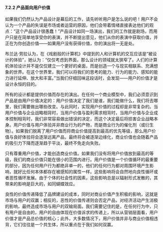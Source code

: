 #### 7.2.2 产品面向用户价值

如果我们仍然认为产品设计是幕后的工作，请先听听用户是怎么说的吧！用户不会认为一个产品的失误是市场或者运营的原因，他们会带着情绪直接表达他们的观点：“这个产品设计很愚蠢！”产品设计如同一场演出，我们的工作就是剧场，而用户只是在简单地享受你的表演，并不断提出意见，他们从你的表演中获取价值，并正在为你创造价值——如果用户没有获得价值，你的演出将一无是处。

布兰达·劳拉认为，在《戏剧般的计算机》中提到的人和计算机的交互应该是“被设计的体验”，她认为：“仅仅考虑到界面，那么设计的领域就太狭窄了。人们的计算机体验设计并不是仅仅建立一个更好的桌面，而是创造一个与现实相联系、充满想象的世界。在这个世界里，我们可以将我们的思考的能力、行为的能力、感知的能力进行延伸、放大和丰富。”当我们仔细回味这段话时，会发现——用户的价值才是设计永恒的目的。

所有的设计都是提供价值而存在的演出。在任何一个商业模型中，我们必须意识到产品是由用户价值决定的：用户价值决定了我们是谁，我们能做什么，我们将去哪里，我们需要做出哪些改变。与此同时，实现用户价值的过程却是非常复杂的。当用户价值与企业战略相背时，当用户价值与盈利需求相背时，当用户价值与企业成本控制相背时，我们非常容易做出错误的决定，而这个决定最后将损害企业战略本身。用户价值与用户体验并非商业行为的产物，而是商业行为的催化剂（或衍生物）。如果我们脱离了用户价值而将商业价值提高到最高的优先等级，那么用户价值与良好体验将会逐渐远离产品，最终将会被逐渐边缘化，商业价值也会随着产品的吸引力下降而逐渐趋于平淡，最终不免走向失败。

只有尊重用户价值，才能创造商业价值。如果我们没有将用户价值放到最高的等级，我们的商业价值只能在很小的范围内进行。用户价值是一个价值循环的最重要的部分，因为任何用户行为都绝非单一的，他们的任何行为都对周围环境产生影响，就好比任何本体都存在被感知的属性一样。这些影响将会自然地向良性循环或者恶性循环发展。由于个体的社会性的因素，这些影响总是以辐射形式发散的，其带来的影响是巨大的，如同蝴蝶效应。

良性的价值传递降低了品牌建设的成本，同时对商业价值产生积极的影响，这就是市场与用户的双赢；相反的，恶性的价值传递则会否定产品，对经济活动产生消极的影响，最终造成市场与用户的双输局面。我们需要记住的是，在任何行为中，只有用户是自由的，用户的自由体现在价值诉求的传递上，所以从营销层面看，用户价值才是产品总价值的核心；此外，大多数情况下，用户价值并非与商业价值相违背，它们往往是一个共生体，所以重点在于我们如何双赢。
